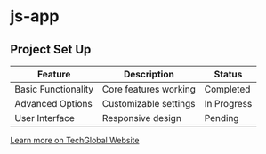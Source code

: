 # js-app
## Project Set Up


| Feature | Description | Status |
|---|---|---|
| Basic Functionality | Core features working | Completed |
| Advanced Options | Customizable settings | In Progress |
| User Interface | Responsive design | Pending |

[Learn more on TechGlobal Website](https://www.techglobal-training.com/)
